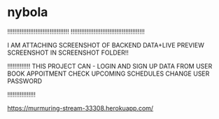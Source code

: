 # nybola

!!!!!!!!!!!!!!!!!!!!!!!!!!!!!!!!!!!
!!!!!!!!!!!!!!!!!!!!!!!!!!!!!!!!!!!!!!!!!!


I AM ATTACHING SCREENSHOT OF BACKEND DATA+LIVE PREVIEW SCREENSHOT IN SCREENSHOT FOLDER!!

!!!!!!!!!!!!!
THIS PROJECT CAN -
LOGIN AND SIGN UP DATA FROM USER 
BOOK APPOITMENT
CHECK UPCOMING SCHEDULES
CHANGE USER PASSWORD

!!!!!!!!!!!!!!!!


https://murmuring-stream-33308.herokuapp.com/

